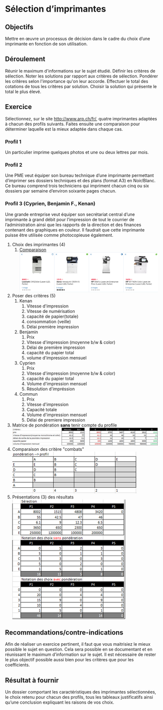 # Sélection d’imprimantes

## Objectifs

Mettre en œuvre un processus de décision dans le cadre du choix d’une imprimante en fonction de son utilisation.

## Déroulement

Réunir le maximum d'informations sur le sujet étudié. Définir les critères de sélection. Noter les solutions par rapport aux critères de sélection. Pondérer les critères selon l'importance qu'on leur accorde. Effectuer le total des cotations de tous les critères par solution. Choisir la solution qui présente le total le plus élevé.

## Exercice

Sélectionnez, sur le site http://www.arp.ch/fr/, quatre imprimantes adaptées à chacun des profils suivants. Faites ensuite une comparaison pour déterminer laquelle est la mieux adaptée dans chaque cas.

### Profil 1

Un particulier imprime quelques photos et une ou deux lettres par mois.

### Profil 2

Une PME veut équiper son bureau technique d’une imprimante permettant d’imprimer ses dossiers techniques et des plans (format A3) en Noir/Blanc. Ce bureau comprend trois techniciens qui impriment chacun cinq ou six dossiers par semaine d’environ soixante pages chacun.

### Profil 3 (Cyprien, Benjamin F., Kenan)

Une grande entreprise veut équiper son secrétariat central d’une imprimante à grand débit pour l’impression de tout le courrier de l’administration ainsi que les rapports de la direction et des finances contenant des graphiques en couleur. Il faudrait que cette imprimante puisse être utilisée comme photocopieuse également.

1. Choix des imprimantes (4)
    1. [Comparaison](https://www.digitec.ch/fr/Comparison/9890636-9348213-6362148-12485645)
    ![Imprimantes](printers.png)
2. Poser des critères (5)
    1. Kenan
        1. Vitesse d'impression
        2. Vitesse de numérisation
        3. capacité de papier(totale)
        4. consommation (veille)
        5. Délai première impression
    2. Benjamin
        1. Prix
        2. Vitesse d'impression (moyenne b/w & color)
        3. Délai de première impression
        4. capacité du papier total
        5. volume d'impression mensuel
    3. Cyprien
        1. Prix
        2. Vitesse d'impression (moyenne b/w & color)
        3. capacité du papier total
        4. Volume d'impression mensuel
        5. Résolution d'impréssion
    4. Commun
        1. Prix
        2. Vitesse d'impression
        3. Capacité totale
        4. Volume d'impression mensuel
        5. Délai de premiere impression
3. Matrice de pondération **sans** tenir compte du profile
   ![Matrice](Matrice.png)
4. Comparaison des critère "combats"
   ![Pondération](Ponderation.png)
5. Présentations (3) des résultats
   ![Résultats](Resultats.png)

## Recommandations/contre-indications

Afin de réaliser un exercice pertinent, il faut que vous maitrisiez le mieux possible le sujet en question. Cela sera possible en se documentant et en réunissant le maximum d’information sur le sujet. Il est nécessaire de rester le plus objectif possible aussi bien pour les critères que pour les coefficients.

## Résultat à fournir

Un dossier comportant les caractéristiques des imprimantes sélectionnées, le choix retenu pour chacun des profils, tous les tableaux justificatifs ainsi qu’une conclusion expliquant les raisons de vos choix.
